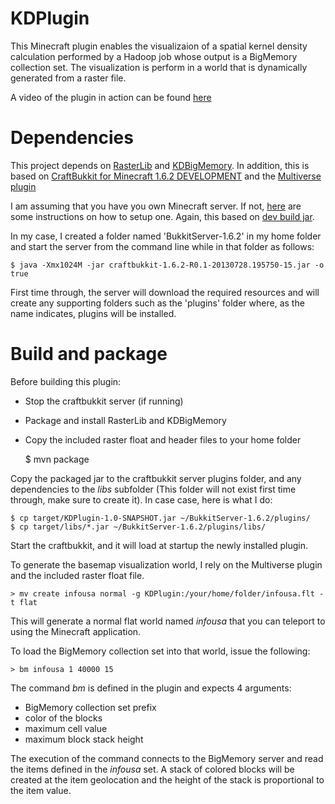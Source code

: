 KDPlugin
========

This Minecraft plugin enables the visualizaion of a spatial kernel density calculation performed by a Hadoop job whose output is a BigMemory collection set.
The visualization is perform in a world that is dynamically generated from a raster file.

A video of the plugin in action can be found [here](http://thunderheadxpler.blogspot.com/2013/07/minecraft-gamification-of-bigdata.html)

# Dependencies

This project depends on [RasterLib](https://github.com/mraad/RasterLib) and [KDBigMemory](https://github.com/mraad/KDBigMemory).
In addition, this is based on [CraftBukkit for Minecraft 1.6.2 DEVELOPMENT](http://dl.bukkit.org/downloads/craftbukkit/list/dev/) and the [Multiverse plugin](http://dev.bukkit.org/bukkit-plugins/multiverse/)

I am assuming that you have you own Minecraft server. If not, [here](http://wiki.bukkit.org/Setting_up_a_server) are some instructions on how to setup one.
Again, this based on [dev build jar](http://dl.bukkit.org/downloads/craftbukkit/list/dev/).

In my case, I created a folder named 'BukkitServer-1.6.2' in my home folder and start the server from the command line while in that folder as follows:

    $ java -Xmx1024M -jar craftbukkit-1.6.2-R0.1-20130728.195750-15.jar -o true

First time through, the server will download the required resources and will create any supporting folders such as the 'plugins' folder where, as the name indicates, plugins will be installed.

# Build and package

Before building this plugin:

- Stop the craftbukkit server (if running)
- Package and install RasterLib and KDBigMemory
- Copy the included raster float and header files to your home folder


    $ mvn package

Copy the packaged jar to the craftbukkit server plugins folder, and any dependencies to the _libs_ subfolder (This folder will not exist first time through, make sure to create it).
In case case, here is what I do:

    $ cp target/KDPlugin-1.0-SNAPSHOT.jar ~/BukkitServer-1.6.2/plugins/
    $ cp target/libs/*.jar ~/BukkitServer-1.6.2/plugins/libs/

Start the craftbukkit, and it will load at startup the newly installed plugin.

To generate the basemap visualization world, I rely on the Multiverse plugin and the included raster float file.

    > mv create infousa normal -g KDPlugin:/your/home/folder/infousa.flt -t flat

This will generate a normal flat world named _infousa_ that you can teleport to using the Minecraft application.

To load the BigMemory collection set into that world, issue the following:

    > bm infousa 1 40000 15

The command _bm_ is defined in the plugin and expects 4 arguments:

- BigMemory collection set prefix
- color of the blocks
- maximum cell value
- maximum block stack height

The execution of the command connects to the BigMemory server and read the items defined in the _infousa_ set.
A stack of colored blocks will be created at the item geolocation and the height of the stack is proportional to the item value.

